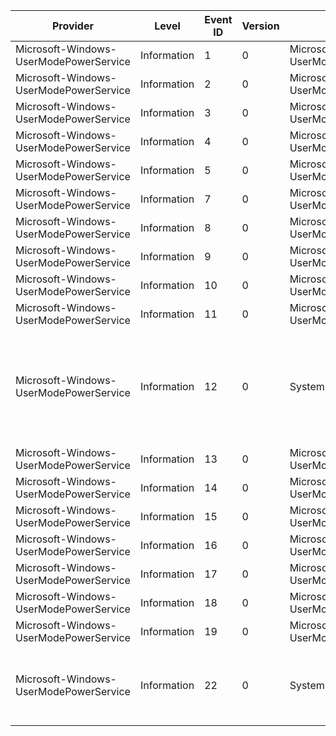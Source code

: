 Provider                                |  Level        |  Event ID  |  Version  |  Channel                                            |  Task                          |  Opcode  |  Keyword      |  Message
----------------------------------------|---------------|------------|-----------|-----------------------------------------------------|--------------------------------|----------|---------------|-------------------------------------------------------------------------------------------------------------
Microsoft-Windows-UserModePowerService  |  Information  |  1         |  0        |  Microsoft-Windows-UserModePowerService/Diagnostic  |  RundownPlatformRole           |          |               |
Microsoft-Windows-UserModePowerService  |  Information  |  2         |  0        |  Microsoft-Windows-UserModePowerService/Diagnostic  |  RundownPowerScheme            |          |               |
Microsoft-Windows-UserModePowerService  |  Information  |  3         |  0        |  Microsoft-Windows-UserModePowerService/Diagnostic  |  RundownAcPowerSetting         |          |               |
Microsoft-Windows-UserModePowerService  |  Information  |  4         |  0        |  Microsoft-Windows-UserModePowerService/Diagnostic  |  RundownDcPowerSetting         |          |               |
Microsoft-Windows-UserModePowerService  |  Information  |  5         |  0        |  Microsoft-Windows-UserModePowerService/Diagnostic  |  AdaptiveDimTimeout            |          |               |
Microsoft-Windows-UserModePowerService  |  Information  |  7         |  0        |  Microsoft-Windows-UserModePowerService/Diagnostic  |                                |          |               |
Microsoft-Windows-UserModePowerService  |  Information  |  8         |  0        |  Microsoft-Windows-UserModePowerService/Diagnostic  |  RundownBatteryInformation     |          |               |
Microsoft-Windows-UserModePowerService  |  Information  |  9         |  0        |  Microsoft-Windows-UserModePowerService/Diagnostic  |  RundownBatteryStatus          |          |               |
Microsoft-Windows-UserModePowerService  |  Information  |  10        |  0        |  Microsoft-Windows-UserModePowerService/Diagnostic  |  RundownBrightnessCapability   |          |               |
Microsoft-Windows-UserModePowerService  |  Information  |  11        |  0        |  Microsoft-Windows-UserModePowerService/Diagnostic  |  RundownPowerSource            |          |               |
Microsoft-Windows-UserModePowerService  |  Information  |  12        |  0        |  System                                             |  PowerSchemeChanged            |          |               |  Process {ProcessPath} (process ID:{ProcessPid}) reset policy scheme from {OldSchemeGuid} to {NewSchemeGuid}
Microsoft-Windows-UserModePowerService  |  Information  |  13        |  0        |  Microsoft-Windows-UserModePowerService/Diagnostic  |  PowerMeterData                |          |  PowerMeter   |
Microsoft-Windows-UserModePowerService  |  Information  |  14        |  0        |  Microsoft-Windows-UserModePowerService/Diagnostic  |  PowerMeterMetaData            |          |  PowerMeter   |
Microsoft-Windows-UserModePowerService  |  Information  |  15        |  0        |  Microsoft-Windows-UserModePowerService/Diagnostic  |  RundownOverrideConfiguration  |          |               |
Microsoft-Windows-UserModePowerService  |  Information  |  16        |  0        |  Microsoft-Windows-UserModePowerService/Diagnostic  |  RundownOverridePowerSetting   |          |               |
Microsoft-Windows-UserModePowerService  |  Information  |  17        |  0        |  Microsoft-Windows-UserModePowerService/Diagnostic  |  RundownPowerProfileSetting    |          |               |
Microsoft-Windows-UserModePowerService  |  Information  |  18        |  0        |  Microsoft-Windows-UserModePowerService/Diagnostic  |  EnergyMeterData               |          |  EnergyMeter  |
Microsoft-Windows-UserModePowerService  |  Information  |  19        |  0        |  Microsoft-Windows-UserModePowerService/Diagnostic  |  EnergyMeterMetaData           |          |  EnergyMeter  |
Microsoft-Windows-UserModePowerService  |  Information  |  22        |  0        |  System                                             |  ProvEngineTurnApply           |          |               |  Reapply power settings upon completion of the provisioning engine's turn {Turn}
